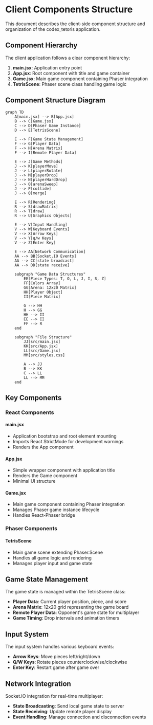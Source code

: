 # Client Components Structure

This document describes the client-side component structure and organization of the codex_tetoris application.

## Component Hierarchy

The client application follows a clear component hierarchy:

1. **main.jsx**: Application entry point
2. **App.jsx**: Root component with title and game container
3. **Game.jsx**: Main game component containing Phaser integration
4. **TetrisScene**: Phaser scene class handling game logic

## Component Structure Diagram

```mermaid
graph TD
    A[main.jsx] --> B[App.jsx]
    B --> C[Game.jsx]
    C --> D[Phaser Game Instance]
    D --> E[TetrisScene]
    
    E --> F[Game State Management]
    F --> G[Player Data]
    F --> H[Arena Matrix]
    F --> I[Remote Player Data]
    
    E --> J[Game Methods]
    J --> K[playerMove]
    J --> L[playerRotate]
    J --> M[playerDrop]
    J --> N[playerHardDrop]
    J --> O[arenaSweep]
    J --> P[collide]
    J --> Q[merge]
    
    E --> R[Rendering]
    R --> S[drawMatrix]
    R --> T[draw]
    R --> U[Graphics Objects]
    
    E --> V[Input Handling]
    V --> W[Keyboard Events]
    V --> X[Arrow Keys]
    V --> Y[q/w Keys]
    V --> Z[Enter Key]
    
    E --> AA[Network Communication]
    AA --> BB[Socket.IO Events]
    AA --> CC[state broadcast]
    AA --> DD[state receive]
    
    subgraph "Game Data Structures"
        EE[Piece Types: T, O, L, J, I, S, Z]
        FF[Colors Array]
        GG[Arena: 12x20 Matrix]
        HH[Player Object]
        II[Piece Matrix]
        
        G --> HH
        H --> GG
        HH --> II
        EE --> II
        FF --> R
    end
    
    subgraph "File Structure"
        JJ[src/main.jsx]
        KK[src/App.jsx]
        LL[src/Game.jsx]
        MM[src/styles.css]
        
        A --> JJ
        B --> KK
        C --> LL
        LL --> MM
    end
```

## Key Components

### React Components

#### main.jsx
- Application bootstrap and root element mounting
- Imports React StrictMode for development warnings
- Renders the App component

#### App.jsx
- Simple wrapper component with application title
- Renders the Game component
- Minimal UI structure

#### Game.jsx
- Main game component containing Phaser integration
- Manages Phaser game instance lifecycle
- Handles React-Phaser bridge

### Phaser Components

#### TetrisScene
- Main game scene extending Phaser.Scene
- Handles all game logic and rendering
- Manages player input and game state

## Game State Management

The game state is managed within the TetrisScene class:

- **Player Data**: Current player position, piece, and score
- **Arena Matrix**: 12x20 grid representing the game board
- **Remote Player Data**: Opponent's game state for multiplayer
- **Game Timing**: Drop intervals and animation timers

## Input System

The input system handles various keyboard events:

- **Arrow Keys**: Move pieces left/right/down
- **Q/W Keys**: Rotate pieces counterclockwise/clockwise
- **Enter Key**: Restart game after game over

## Network Integration

Socket.IO integration for real-time multiplayer:

- **State Broadcasting**: Send local game state to server
- **State Receiving**: Update remote player display
- **Event Handling**: Manage connection and disconnection events 